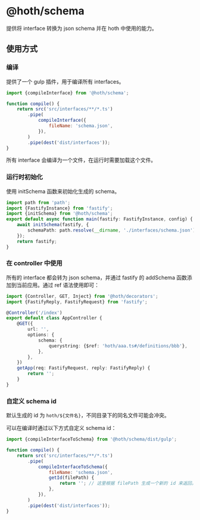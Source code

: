 # @hoth/schema

提供将 interface 转换为 json schema 并在 hoth 中使用的能力。

## 使用方式

### 编译

提供了一个 gulp 插件，用于编译所有 interfaces。

```javascript
import {compileInterface} from '@hoth/schema';

function compile() {
    return src('src/interfaces/**/*.ts')
        .pipe(
            compileInterface({
                fileName: 'schema.json',
            }),
        )
        .pipe(dest('dist/interfaces'));
}
```

所有 interface 会编译为一个文件，在运行时需要加载这个文件。

### 运行时初始化

使用 initSchema 函数来初始化生成的 schema。

```ts
import path from 'path';
import {FastifyInstance} from 'fastify';
import {initSchema} from '@hoth/schema';
export default async function main(fastify: FastifyInstance, config) {
    await initSchema(fastify, {
        schemaPath: path.resolve(__dirname, './interfaces/schema.json'),
    });
    return fastify;
}
```

### 在 controller 中使用

所有的 interface 都会转为 json schema，并通过 fastify 的 addSchema 函数添加到当前应用。通过 ref 语法使用即可：

```ts
import {Controller, GET, Inject} from '@hoth/decorators';
import {FastifyReply, FastifyRequest} from 'fastify';

@Controller('/index')
export default class AppController {
    @GET({
        url: '',
        options: {
            schema: {
                querystring: {$ref: 'hoth/aaa.ts#/definitions/bbb'},
            },
        },
    })
    getApp(req: FastifyRequest, reply: FastifyReply) {
        return '';
    }
}
```

### 自定义 schema id

默认生成的 id 为 `hoth/${文件名}`，不同目录下的同名文件可能会冲突。

可以在编译时通过以下方式自定义 schema id：

```js
import {compileInterfaceToSchema} from '@hoth/schema/dist/gulp';

function compile() {
    return src('src/interfaces/**/*.ts')
        .pipe(
            compileInterfaceToSchema({
                fileName: 'schema.json',
                getId(filePath) {
                    return ''; // 这里根据 filePath 生成一个新的 id 来返回。
                },
            }),
        )
        .pipe(dest('dist/interfaces'));
}
```
